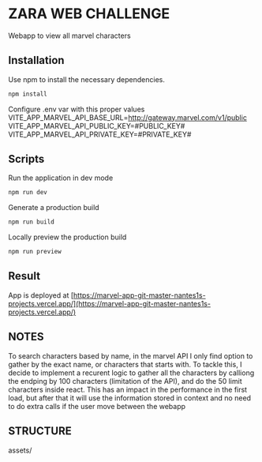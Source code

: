 # ZARA WEB CHALLENGE

Webapp to view all marvel characters

## Installation

Use npm  to install the necessary dependencies.

```bash
npm install
```

Configure .env var with this proper values
VITE_APP_MARVEL_API_BASE_URL=http://gateway.marvel.com/v1/public
VITE_APP_MARVEL_API_PUBLIC_KEY=#PUBLIC_KEY#
VITE_APP_MARVEL_API_PRIVATE_KEY=#PRIVATE_KEY#

## Scripts

Run the application in dev mode

```bash
npm run dev
```

Generate a production build

```bash
npm run build
```

Locally preview the production build

```bash
npm run preview
```
## Result

App is deployed at [https://marvel-app-git-master-nantes1s-projects.vercel.app/](https://marvel-app-git-master-nantes1s-projects.vercel.app/)

## NOTES
To search characters based by name, in the marvel API I only find option to gather by the exact name, or characters that starts with. To tackle this, I decide to implement a recurent logic to gather all the characters by calliong the endping by 100 characters (limitation of the API), and do the 50 limit characters inside react. This has an impact in the performance in the first load, but after that it will use the information stored in context and no need to do extra calls if the user move between the webapp

## STRUCTURE
assets/ 